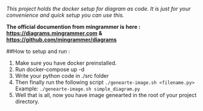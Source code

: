 *This project holds the docker setup for diagram as code.  It is just for your convenience and quick setup you can use this.*

**The official documention from mingrammer is here : https://diagrams.mingrammer.com & https://github.com/mingrammer/diagrams**


##How to setup and run :
1. Make sure you have docker preinstalled.
2. Run docker-compose up -d
3. Write your python code in ./src folder
4. Then finally run the following script `./genearte-image.sh <filename.py>`
Example: ```./genearte-image.sh simple_diagram.py```
5. Well that is all, now you have image genearted in the root of your project directory.